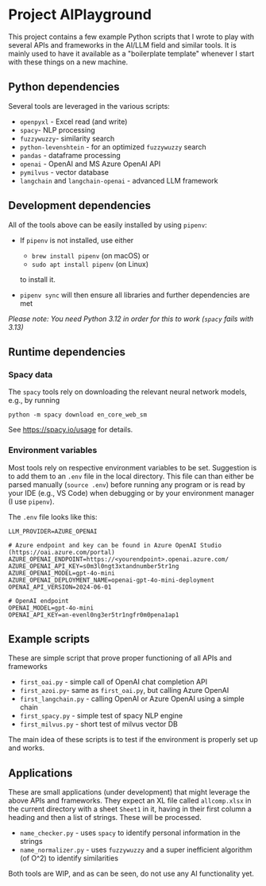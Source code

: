# Project AIPlayground

This project contains a few example Python scripts that I wrote to play with several APIs and frameworks in the AI/LLM field and similar tools. It is mainly used to have it available as a "boilerplate template" whenever I start with these things on a new machine.

## Python dependencies

Several tools are leveraged in the various scripts:

 - `openpyxl` - Excel read (and write)
 - `spacy`- NLP processing
 - `fuzzywuzzy`- similarity search 
 - `python-levenshtein` - for an optimized `fuzzywuzzy` search
 - `pandas` - dataframe processing
 - `openai` - OpenAI and MS Azure OpenAI API
 - `pymilvus` - vector database
 - `langchain` and `langchain-openai` - advanced LLM framework

## Development dependencies

All of the tools above can be easily installed by using  `pipenv`: 
- If `pipenv` is not installed, use either 
  - `brew install pipenv` (on macOS) or 
  - `sudo apt install pipenv` (on Linux) 
  
  to install it.
- `pipenv sync` will then ensure all libraries and further dependencies are met

_Please note: You need Python 3.12 in order for this to work (`spacy` fails with 3.13)_

## Runtime dependencies

### Spacy data

The `spacy` tools rely on downloading the relevant neural network models, e.g., by running 
```
python -m spacy download en_core_web_sm
``` 
 
See https://spacy.io/usage for details.

### Environment variables

Most tools rely on respective environment variables to be set. Suggestion is to add them to an `.env` file in the local directory. This file can than either be parsed manually (`source .env`) before running any program or is read by your IDE (e.g., VS Code) when debugging or by your environment manager (I use `pipenv`).

The `.env` file looks like this:

```
LLM_PROVIDER=AZURE_OPENAI

# Azure endpoint and key can be found in Azure OpenAI Studio (https://oai.azure.com/portal)
AZURE_OPENAI_ENDPOINT=https://<yourendpoint>.openai.azure.com/
AZURE_OPENAI_API_KEY=s0m3l0ngt3xtandnumber5tr1ng
AZURE_OPENAI_MODEL=gpt-4o-mini
AZURE_OPENAI_DEPLOYMENT_NAME=openai-gpt-4o-mini-deployment
OPENAI_API_VERSION=2024-06-01

# OpenAI endpoint
OPENAI_MODEL=gpt-4o-mini
OPENAI_API_KEY=an-evenl0ng3er5tr1ngfr0m0pena1ap1
```

## Example scripts

These are simple script that prove proper functioning of all APIs and frameworks

- `first_oai.py` - simple call of OpenAI chat completion API
- `first_azoi.py`- same as `first_oai.py`, but calling Azure OpenAI
- `first_langchain.py` - calling OpenAI or Azure OpenAI using a simple chain
- `first_spacy.py` - simple test of spacy NLP engine
- `first_milvus.py` - short test of milvus vector DB

The main idea of these scripts is to test if the environment is properly set up and works.

## Applications

These are small applications (under development) that might leverage the above APIs and frameworks. They expect an XL file called `allcomp.xlsx` in the current directory with a sheet `Sheet1` in it, having in their first column a heading and then a list of strings. These will be processed.

- `name_checker.py` - uses `spacy` to identify personal information in the strings
- `name_normalizer.py` - uses `fuzzywuzzy` and a super inefficient algorithm (of O^2) to identify similarities

Both tools are WIP, and as can be seen, do not use any AI functionality yet.


